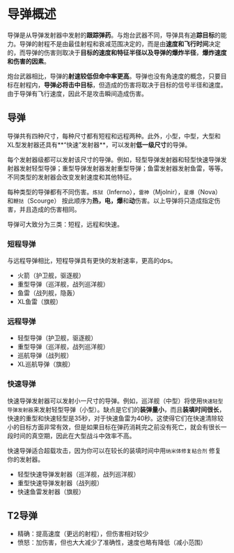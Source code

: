 # 导弹概述

导弹是从导弹发射器中发射的**跟踪弹药**。与炮台武器不同，导弹具有追**踪目标**的能力。导弹的射程不是由最佳射程和衰减范围决定的，而是由**速度和飞行时间**决定的，而导弹的伤害则取决于**目标的速度和特征半径以及导弹的爆炸半径**，**爆炸速度和伤害的因素**。

炮台武器相比，导弹的**射速较低但命中率更高**。导弹也没有角速度的概念，只要目标在射程内，**导弹必将击中目标**，但造成的伤害将取决于目标的信号半径和速度。由于导弹有飞行速度，因此不是攻击瞬间造成伤害。

## 导弹

导弹共有四种尺寸，每种尺寸都有短程和远程两种。此外，小型，中型，大型和XL型发射器还具有**“快速”发射器**，可以发射**低一级尺寸**的导弹。

每个发射器级都可以发射该尺寸的导弹。例如，轻型导弹发射器和轻型快速导弹发射器发射轻型导弹；重型导弹发射器发射重型导弹；鱼雷发射器发射鱼雷，等等。不同类型的发射器会改变发射速度和其他特征。

每种类型的导弹都有不同伤害。`炼狱`（Inferno），`雷神`（Mjolnir），`星爆`（Nova）和`鞭挞`（Scourge） 按此顺序为**热，电，爆**和**动**伤害。以上导弹将只造成指定伤害，并且造成的伤害相同。

导弹可大致分为三类：短程，远程和快速。

### 短程导弹

与远程导弹相比，短程导弹具有更快的发射速率，更高的dps。

* 火箭（护卫舰，驱逐舰）
* 重型导弹（巡洋舰，战列巡洋舰）
* 鱼雷（战列舰，隐轰）
* XL鱼雷（旗舰）

### 远程导弹

* 轻型导弹（护卫舰，驱逐舰）
* 重型导弹（巡洋舰，战列巡洋舰）
* 巡航导弹（战列舰）
* XL巡航导弹（旗舰）

### 快速导弹

快速导弹发射器可以发射小一尺寸的导弹。例如，巡洋舰（中型）将使用`快速轻型导弹发射器`来发射轻型导弹（小型）。缺点是它们的**装弹量小**，而且**装填时间很长**，快速的重型和快速轻型是35秒，对于快速鱼雷为40秒。这使得它们在快速清除较小的目标方面非常有效，但是如果目标在弹药消耗完之前没有死亡，就会有很长一段时间的真空期，因此在大型战斗中效率不高。

快速导弹适合超载攻击，因为你可以在较长的装填时间中用`纳米体修复粘合剂` 修复你的发射器。

* 轻型快速导弹发射器（巡洋舰，战列巡洋舰）
* 重型快速导弹发射器（战列舰）
* 快速鱼雷发射器（旗舰）

## **T2导弹**

* 精确：提高速度（更远的射程），但伤害相对较少
* 愤怒：加伤害，但也大大减少了准确性，速度也略有降低（减小范围）

